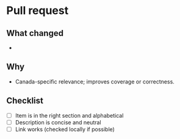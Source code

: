 # Pull request

## What changed
-

## Why
- Canada-specific relevance; improves coverage or correctness.

## Checklist
- [ ] Item is in the right section and alphabetical
- [ ] Description is concise and neutral
- [ ] Link works (checked locally if possible)
